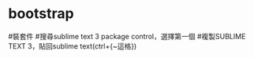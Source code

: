 # bootstrap
#裝套件
  #搜尋sublime text 3 package control，選擇第一個
  #複製SUBLIME TEXT 3，貼回sublime text(ctrl+{~這格})
#
